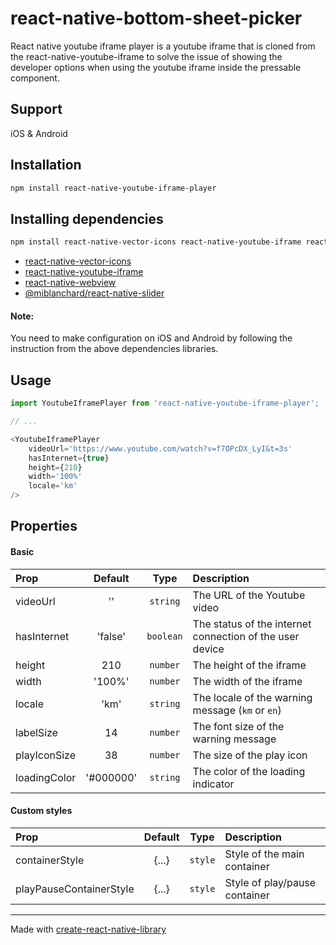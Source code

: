 # react-native-bottom-sheet-picker

React native youtube iframe player is a youtube iframe that is cloned from the react-native-youtube-iframe to solve the issue of showing the developer options when using the youtube iframe inside the pressable component.

## Support
iOS & Android

## Installation

```sh
npm install react-native-youtube-iframe-player
```

## Installing dependencies
```sh
npm install react-native-vector-icons react-native-youtube-iframe react-native-webview @miblanchard/react-native-slider
```

- [react-native-vector-icons](https://github.com/oblador/react-native-vector-icons)
- [react-native-youtube-iframe](https://github.com/LonelyCpp/react-native-youtube-iframe)
- [react-native-webview](https://github.com/react-native-webview/react-native-webview)
- [@miblanchard/react-native-slider](https://github.com/miblanchard/react-native-slider)

#### Note:
You need to make configuration on iOS and Android by following the instruction from the above dependencies libraries.

## Usage

```js
import YoutubeIframePlayer from 'react-native-youtube-iframe-player';

// ...

<YoutubeIframePlayer
    videoUrl='https://www.youtube.com/watch?v=f7OPcDX_LyI&t=3s'
    hasInternet={true}
    height={210}
    width='100%'
    locale='km'
/>
```

## Properties

#### Basic
| Prop               |    Default    |    Type    | Description                                                         |
| :----------------- | :-----------: | :--------: | :-------------------------------------------------------------------|
| videoUrl           |       ''      |  `string`  | The URL of the Youtube video                                        |
| hasInternet        |    'false'    |  `boolean` | The status of the internet connection of the user device            |
| height             |      210      |  `number`  | The height of the iframe                                            |
| width              |     '100%'    |  `number`  | The width of the iframe                                             |
| locale             |      'km'     |  `string`  | The locale of the warning message (`km` or `en`)                    |
| labelSize          |       14      |  `number`  | The font size of the warning message                                |
| playIconSize       |       38      |  `number`  | The size of the play icon                                           |
| loadingColor       |   '#000000'   |  `string`  | The color of the loading indicator                                  |

#### Custom styles

| Prop                    |    Default    |   Type    | Description                                |
| :---------------------- | :-----------: | :-------: | :----------------------------------------- |
| containerStyle          |     {...}     |  `style`  | Style of the main container                |
| playPauseContainerStyle |     {...}     |  `style`  | Style of play/pause container              |

---

Made with [create-react-native-library](https://github.com/callstack/react-native-builder-bob)
